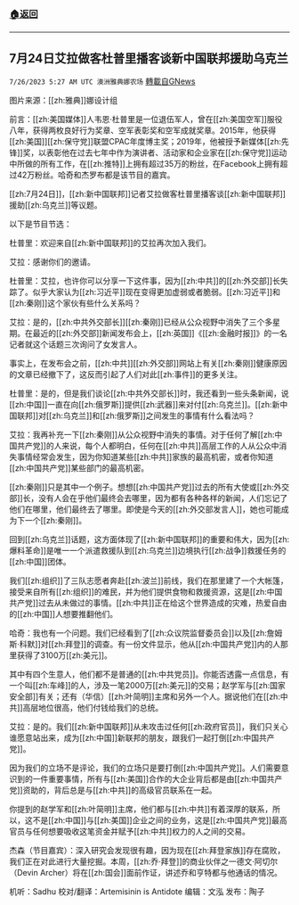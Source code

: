 ###  [:house:返回](README.md)
---


## 7月24日艾拉做客杜普里播客谈新中国联邦援助乌克兰
`7/26/2023 5:27 AM UTC 澳洲雅典娜农场` [轉載自GNews](https://gnews.org/articles/1488330)

图片来源：[[zh:雅典]]娜设计组  

前言：[[zh:美国媒体]]人韦恩·杜普里是一位退伍军人，曾在[[zh:美国空军]]服役八年，获得两枚良好行为奖章、空军表彰奖和空军成就奖章。2015年，他获得[[zh:美国]][[zh:保守党]]联盟CPAC年度博主奖；2019年，他被授予新媒体[[zh:先锋]]奖，以表彰他在过去七年中作为演讲者、活动家和企业家在[[zh:保守党]]运动中所做的所有工作，在[[zh:推特]]上拥有超过35万的粉丝，在Facebook上拥有超过42万粉丝。哈奇和杰罗布都是该节目的嘉宾。  

[[zh:7月24日]]，[[zh:新中国联邦]]记者艾拉做客杜普里播客谈[[zh:新中国联邦]]援助[[zh:乌克兰]]等议题。  

以下是节目节选：  

杜普里：欢迎来自[[zh:新中国联邦]]的艾拉再次加入我们。   

艾拉：感谢你们的邀请。  

杜普里：艾拉，也许你可以分享一下这件事，因为[[zh:中共]]的[[zh:外交部]]长失踪了。似乎大家认为[[zh:习近平]]现在变得更加虚弱或者脆弱。[[zh:习近平]]和[[zh:秦刚]]这个家伙有些什么关系吗？  

艾拉：是的，[[zh:中共外交部长]][[zh:秦刚]]已经从公众视野中消失了三个多星期。在最近的[[zh:外交部]]新闻发布会上，[[zh:英国]]《[[zh:金融时报]]》的一名记者就这个话题三次询问了女发言人。  

事实上，在发布会之前，[[zh:中共]][[zh:外交部]]网站上有关[[zh:秦刚]]健康原因的文章已经撤下了，这反而引起了人们对此[[zh:事件]]的更多关注。  

杜普里：是的，但是我们谈论[[zh:中共外交部长]]时，我还看到一些头条新闻，说[[zh:中国]]一直在向[[zh:俄罗斯]]提供[[zh:武器]]来对付[[zh:乌克兰]]。[[zh:新中国联邦]]对[[zh:乌克兰]]和[[zh:俄罗斯]]之间发生的事情有什么看法吗？  

艾拉：我再补充一下[[zh:秦刚]]从公众视野中消失的事情。对于任何了解[[zh:中国共产党]]的人来说，每个人都明白，任何在[[zh:中共]]高层工作的人从公众中消失事情经常会发生，因为你知道某些[[zh:中共]]家族的最高机密，或者你知道[[zh:中国共产党]]某些部门的最高机密。  

[[zh:秦刚]]只是其中一个例子。想想[[zh:中国共产党]]过去的所有大使或[[zh:外交部]]长，没有人会在乎他们最终会去哪里，因为都有各种各样的新闻，人们忘记了他们在哪里，他们最终去了哪里。即使是今天的[[zh:外交部发言人]]，她也可能成为下一个[[zh:秦刚]]。  

回到[[zh:乌克兰]]话题，这方面体现了[[zh:新中国联邦]]的重要和伟大，因为[[zh:爆料革命]]是唯一一个派遣救援队到[[zh:乌克兰]]边境执行[[zh:战争]]救援任务的[[zh:中国]]团体。  

我们[[zh:组织]]了三队志愿者奔赴[[zh:波兰]]前线，我们在那里建了一个大帐篷，接受来自所有[[zh:组织]]的难民，并为他们提供食物和救援资源，这是[[zh:中国共产党]]过去从未做过的事情。[[zh:中共]]正在给这个世界造成的灾难，热爱自由的[[zh:中国]]人想要推翻他们。   

哈奇：我也有一个问题。我们已经看到了[[zh:众议院监督委员会]]以及[[zh:詹姆斯·科默]]对[[zh:拜登]]的调查。有一份文件显示，他从[[zh:中国共产党]]内的人那里获得了3100万[[zh:美元]]。  

其中有四个生意人，他们都不是普通的[[zh:中共党员]]。你能否透露一点信息，有一个叫[[zh:车峰]]的人，涉及一笔2000万[[zh:美元]]的交易；赵学军与[[zh:国家安全部]]有关；还有（华信）[[zh:叶简明]]主席和另外一个人。据说他们在[[zh:中共]]高层地位很高，他们付钱给我们的总统。  

艾拉：是的。我们[[zh:新中国联邦]]从未攻击过任何[[zh:政府官员]]，我们只关心谁愿意站出来，成为[[zh:中国]]新联邦的朋友，跟我们一起打倒[[zh:中国共产党]]。  

因为我们的立场不是评论，我们的立场只是要打倒[[zh:中国共产党]]。人们需要意识到的一件重要事情，所有与[[zh:美国]]合作的大企业背后都是由[[zh:中国共产党]]资助的，背后总是与[[zh:中共]]的高级官员联系在一起。  

你提到的赵学军和[[zh:叶简明]]主席，他们都与[[zh:中共]]有着深厚的联系，所以，这不是[[zh:中国]]与[[zh:美国]]企业之间的业务，这是[[zh:中国共产党]]最高官员与任何想要吸收这笔资金并赋予[[zh:中共]]权力的人之间的交易。  

杰森（节目嘉宾）：深入研究会发现很有趣，因为现在[[zh:拜登家族]]存在腐败，我们正在对此进行大量挖掘。本周，[[zh:乔·拜登]]的商业伙伴之一德文·阿切尔（Devin Archer）将在[[zh:国会]]面前作证，讲述乔和亨特都与他通话的情况。  

机听：Sadhu  校对/翻译：Artemisinin is Antidote  编辑：文泓  发布：陶子

